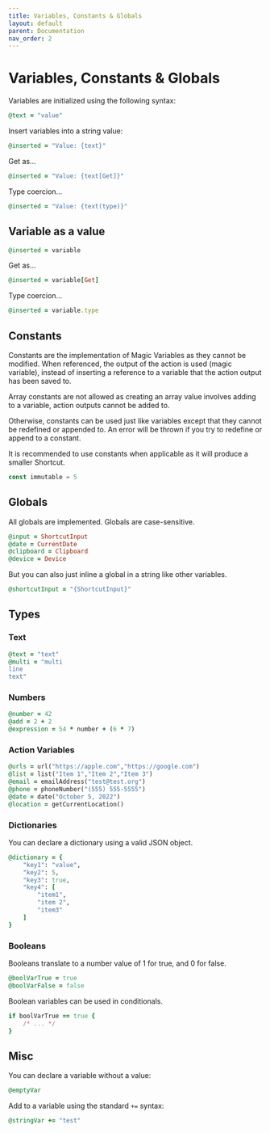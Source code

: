 ```yaml
---
title: Variables, Constants & Globals
layout: default
parent: Documentation
nav_order: 2
---
```


# Variables, Constants & Globals

Variables are initialized using the following syntax:

```ruby
@text = "value"
```

Insert variables into a string value:

```ruby
@inserted = "Value: {text}"
```

Get as...

```ruby
@inserted = "Value: {text[Get]}"
```

Type coercion...

```ruby
@inserted = "Value: {text(type)}"
```

## Variable as a value

```ruby
@inserted = variable
```

Get as...

```ruby
@inserted = variable[Get]
```

Type coercion...

```ruby
@inserted = variable.type
```

## Constants

Constants are the implementation of Magic Variables as they cannot be modified. When referenced, the output of the action is used (magic variable), instead of inserting a reference to a variable that the action output has been saved to.

Array constants are not allowed as creating an array value involves adding to a variable, action outputs cannot be added to.

Otherwise, constants can be used just like variables except that they cannot be redefined or appended to. An error will be thrown if you try to redefine or append to a constant.

It is recommended to use constants when applicable as it will produce a smaller Shortcut.

```javascript
const immutable = 5
```

## Globals

All globals are implemented. Globals are case-sensitive.

```ruby
@input = ShortcutInput
@date = CurrentDate
@clipboard = Clipboard
@device = Device
```

But you can also just inline a global in a string like other variables.

```ruby
@shortcutInput = "{ShortcutInput}"
```

## Types

### Text

```ruby
@text = "text"
@multi = "multi
line
text"
```

### Numbers

```ruby
@number = 42
@add = 2 + 2
@expression = 54 * number + (6 * 7)
```

### Action Variables

```ruby
@urls = url("https://apple.com","https://google.com")
@list = list("Item 1","Item 2","Item 3")
@email = emailAddress("test@test.org")
@phone = phoneNumber("(555) 555-5555")
@date = date("October 5, 2022")
@location = getCurrentLocation()
```

### Dictionaries

You can declare a dictionary using a valid JSON object.

```ruby
@dictionary = {
    "key1": "value",
    "key2": 5,
    "key3": true,
    "key4": [
        "item1",
        "item 2",
        "item3"
    ]
}
```

### Booleans

Booleans translate to a number value of 1 for true, and 0 for false.

```ruby
@boolVarTrue = true
@boolVarFalse = false
```

Boolean variables can be used in conditionals.

```ruby
if boolVarTrue == true {
    /* ... */
}
```

## Misc

You can declare a variable without a value:

```ruby
@emptyVar
```

Add to a variable using the standard `+=` syntax:

```ruby
@stringVar += "test"
```

